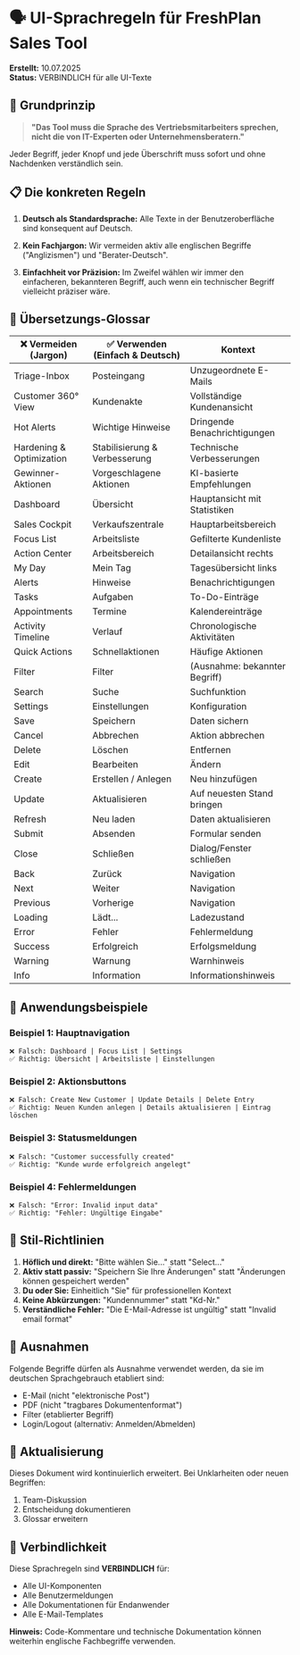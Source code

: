 # 🗣️ UI-Sprachregeln für FreshPlan Sales Tool

**Erstellt:** 10.07.2025  
**Status:** VERBINDLICH für alle UI-Texte

## 🎯 Grundprinzip

> **"Das Tool muss die Sprache des Vertriebsmitarbeiters sprechen, nicht die von IT-Experten oder Unternehmensberatern."**

Jeder Begriff, jeder Knopf und jede Überschrift muss sofort und ohne Nachdenken verständlich sein.

## 📋 Die konkreten Regeln

1. **Deutsch als Standardsprache:** Alle Texte in der Benutzeroberfläche sind konsequent auf Deutsch.

2. **Kein Fachjargon:** Wir vermeiden aktiv alle englischen Begriffe ("Anglizismen") und "Berater-Deutsch".

3. **Einfachheit vor Präzision:** Im Zweifel wählen wir immer den einfacheren, bekannteren Begriff, auch wenn ein technischer Begriff vielleicht präziser wäre.

## 📖 Übersetzungs-Glossar

| ❌ Vermeiden (Jargon)      | ✅ Verwenden (Einfach & Deutsch) | Kontext                       |
|---------------------------|----------------------------------|-------------------------------|
| Triage-Inbox              | Posteingang                      | Unzugeordnete E-Mails         |
| Customer 360° View        | Kundenakte                       | Vollständige Kundenansicht    |
| Hot Alerts                | Wichtige Hinweise                | Dringende Benachrichtigungen  |
| Hardening & Optimization  | Stabilisierung & Verbesserung    | Technische Verbesserungen     |
| Gewinner-Aktionen         | Vorgeschlagene Aktionen          | KI-basierte Empfehlungen      |
| Dashboard                 | Übersicht                        | Hauptansicht mit Statistiken  |
| Sales Cockpit             | Verkaufszentrale                 | Hauptarbeitsbereich           |
| Focus List                | Arbeitsliste                     | Gefilterte Kundenliste        |
| Action Center             | Arbeitsbereich                   | Detailansicht rechts          |
| My Day                    | Mein Tag                         | Tagesübersicht links          |
| Alerts                    | Hinweise                         | Benachrichtigungen            |
| Tasks                     | Aufgaben                         | To-Do-Einträge                |
| Appointments              | Termine                          | Kalendereinträge              |
| Activity Timeline         | Verlauf                          | Chronologische Aktivitäten    |
| Quick Actions             | Schnellaktionen                  | Häufige Aktionen              |
| Filter                    | Filter                           | (Ausnahme: bekannter Begriff) |
| Search                    | Suche                            | Suchfunktion                  |
| Settings                  | Einstellungen                    | Konfiguration                 |
| Save                      | Speichern                        | Daten sichern                 |
| Cancel                    | Abbrechen                        | Aktion abbrechen              |
| Delete                    | Löschen                          | Entfernen                     |
| Edit                      | Bearbeiten                       | Ändern                        |
| Create                    | Erstellen / Anlegen              | Neu hinzufügen                |
| Update                    | Aktualisieren                    | Auf neuesten Stand bringen    |
| Refresh                   | Neu laden                        | Daten aktualisieren           |
| Submit                    | Absenden                         | Formular senden               |
| Close                     | Schließen                        | Dialog/Fenster schließen      |
| Back                      | Zurück                           | Navigation                    |
| Next                      | Weiter                           | Navigation                    |
| Previous                  | Vorherige                        | Navigation                    |
| Loading                   | Lädt...                          | Ladezustand                   |
| Error                     | Fehler                           | Fehlermeldung                 |
| Success                   | Erfolgreich                      | Erfolgsmeldung                |
| Warning                   | Warnung                          | Warnhinweis                   |
| Info                      | Information                      | Informationshinweis           |

## 🎨 Anwendungsbeispiele

### Beispiel 1: Hauptnavigation
```
❌ Falsch: Dashboard | Focus List | Settings
✅ Richtig: Übersicht | Arbeitsliste | Einstellungen
```

### Beispiel 2: Aktionsbuttons
```
❌ Falsch: Create New Customer | Update Details | Delete Entry
✅ Richtig: Neuen Kunden anlegen | Details aktualisieren | Eintrag löschen
```

### Beispiel 3: Statusmeldungen
```
❌ Falsch: "Customer successfully created"
✅ Richtig: "Kunde wurde erfolgreich angelegt"
```

### Beispiel 4: Fehlermeldungen
```
❌ Falsch: "Error: Invalid input data"
✅ Richtig: "Fehler: Ungültige Eingabe"
```

## 📝 Stil-Richtlinien

1. **Höflich und direkt:** "Bitte wählen Sie..." statt "Select..."
2. **Aktiv statt passiv:** "Speichern Sie Ihre Änderungen" statt "Änderungen können gespeichert werden"
3. **Du oder Sie:** Einheitlich "Sie" für professionellen Kontext
4. **Keine Abkürzungen:** "Kundennummer" statt "Kd-Nr."
5. **Verständliche Fehler:** "Die E-Mail-Adresse ist ungültig" statt "Invalid email format"

## 🚨 Ausnahmen

Folgende Begriffe dürfen als Ausnahme verwendet werden, da sie im deutschen Sprachgebrauch etabliert sind:

- E-Mail (nicht "elektronische Post")
- PDF (nicht "tragbares Dokumentenformat")
- Filter (etablierter Begriff)
- Login/Logout (alternativ: Anmelden/Abmelden)

## 🔄 Aktualisierung

Dieses Dokument wird kontinuierlich erweitert. Bei Unklarheiten oder neuen Begriffen:
1. Team-Diskussion
2. Entscheidung dokumentieren
3. Glossar erweitern

## 📌 Verbindlichkeit

Diese Sprachregeln sind **VERBINDLICH** für:
- Alle UI-Komponenten
- Alle Benutzermeldungen
- Alle Dokumentationen für Endanwender
- Alle E-Mail-Templates

**Hinweis:** Code-Kommentare und technische Dokumentation können weiterhin englische Fachbegriffe verwenden.